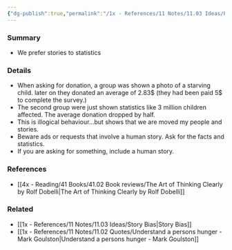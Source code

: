 ```yaml
---
{"dg-publish":true,"permalink":"/1x - References/11 Notes/11.03 Ideas/Personification highlight/","title":"Personification highlight","noteIcon":"","created":"2022-12-29T17:40:41.000+03:00","updated":"2024-02-14T20:18:25.677+03:00"}
---
```



### Summary
- We prefer stories to statistics

### Details
- When asking for donation, a group was shown a photo of a starving child. later on they donated an average of 2.83$ (they had been paid 5$ to complete the survey.)
- The second group were just shown statistics like 3 million children affected. The average donation dropped by half.
- This is illogical behaviour...but shows that we are moved my people and stories.
- Beware ads or requests that involve a human story. Ask for the facts and statistics.
- If you are asking for something, include a human story.

### References
- [[4x - Reading/41 Books/41.02 Book reviews/The Art of Thinking Clearly by Rolf Dobelli\|The Art of Thinking Clearly by Rolf Dobelli]]

### Related
- [[1x - References/11 Notes/11.03 Ideas/Story Bias\|Story Bias]]
- [[1x - References/11 Notes/11.02 Quotes/Understand a persons hunger - Mark Goulston\|Understand a persons hunger - Mark Goulston]]